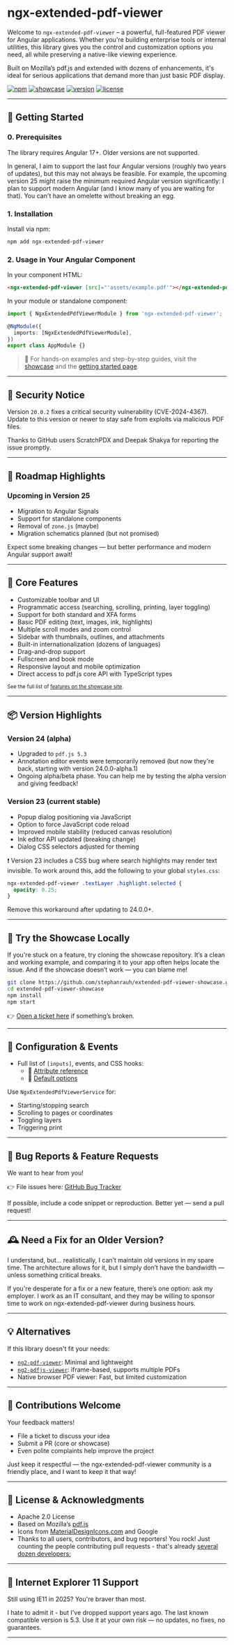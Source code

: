 # ngx-extended-pdf-viewer

Welcome to `ngx-extended-pdf-viewer` – a powerful, full-featured PDF viewer for Angular applications. Whether you're building enterprise tools or internal utilities, this library gives you the control and customization options you need, all while preserving a native-like viewing experience.

Built on Mozilla’s pdf.js and extended with dozens of enhancements, it's ideal for serious applications that demand more than just basic PDF display.

[![npm](https://img.shields.io/npm/dm/ngx-extended-pdf-viewer.svg?style=flat)](https://www.npmjs.com/package/ngx-extended-pdf-viewer)
[![showcase](https://img.shields.io/badge/showcase-pdfviewer.net-blue)](https://pdfviewer.net)
[![version](https://badge.fury.io/js/ngx-extended-pdf-viewer.svg)](https://badge.fury.io/js/ngx-extended-pdf-viewer)
[![license](https://img.shields.io/badge/License-Apache%202.0-brightgreen.svg)](https://opensource.org/licenses/Apache-2.0)

---

## 🚀 Getting Started

### 0. Prerequisites

The library requires Angular 17+. Older versions are not supported.

In general, I aim to support the last four Angular versions (roughly two years of updates), but this may not always be feasible. For example, the upcoming version 25 might raise the minimum required Angular version significantly: I plan to support modern Angular (and I know many of you are waiting for that). You can't have an omelette without breaking an egg.

### 1. Installation

Install via npm:

```bash
npm add ngx-extended-pdf-viewer
```

### 2. Usage in Your Angular Component

In your component HTML:

```html
<ngx-extended-pdf-viewer [src]="'assets/example.pdf'"></ngx-extended-pdf-viewer>
```

In your module or standalone component:

```ts
import { NgxExtendedPdfViewerModule } from 'ngx-extended-pdf-viewer';

@NgModule({
  imports: [NgxExtendedPdfViewerModule],
})
export class AppModule {}
```

> 🧭 For hands-on examples and step-by-step guides, visit the [showcase](https://pdfviewer.net) and the [getting started page](https://pdfviewer.net/extended-pdf-viewer/getting-started).

---

## 🔐 Security Notice

Version `20.0.2` fixes a critical security vulnerability (CVE-2024-4367). Update to this version or newer to stay safe from exploits via malicious PDF files.

Thanks to GitHub users ScratchPDX and Deepak Shakya for reporting the issue promptly.

---

## 📣 Roadmap Highlights

### Upcoming in Version 25

- Migration to Angular Signals
- Support for standalone components
- Removal of `zone.js` (maybe)
- Migration schematics planned (but not promised)

Expect some breaking changes — but better performance and modern Angular support await!

---

## 🧩 Core Features

- Customizable toolbar and UI
- Programmatic access (searching, scrolling, printing, layer toggling)
- Support for both standard and XFA forms
- Basic PDF editing (text, images, ink, highlights)
- Multiple scroll modes and zoom control
- Sidebar with thumbnails, outlines, and attachments
- Built-in internationalization (dozens of languages)
- Drag-and-drop support
- Fullscreen and book mode
- Responsive layout and mobile optimization
- Direct access to pdf.js core API with TypeScript types

<sub>See the full list of [features on the showcase site](https://pdfviewer.net).</sub>

---

## 📦 Version Highlights

### Version 24 (alpha)

- Upgraded to `pdf.js 5.3`
- Annotation editor events were temporarily removed (but now they're back, starting with version 24.0.0-alpha.1)
- Ongoing alpha/beta phase. You can help me by testing the alpha version and giving feedback!

### Version 23 (current stable)

- Popup dialog positioning via JavaScript
- Option to force JavaScript code reload
- Improved mobile stability (reduced canvas resolution)
- Ink editor API updated (breaking change)
- Dialog CSS selectors adjusted for theming

❗ Version 23 includes a CSS bug where search highlights may render text invisible. To work around this, add the following to your global `styles.css`:

```css
ngx-extended-pdf-viewer .textLayer .highlight.selected {
  opacity: 0.25;
}
```

Remove this workaround after updating to 24.0.0+.

---

## 🧪 Try the Showcase Locally

If you're stuck on a feature, try cloning the showcase repository. It’s a clean and working example, and comparing it to your app often helps locate the issue. And if the showcase doesn’t work — you can blame me!

```bash
git clone https://github.com/stephanrauh/extended-pdf-viewer-showcase.git
cd extended-pdf-viewer-showcase
npm install
npm start
```

👉 [Open a ticket here](https://github.com/stephanrauh/ngx-extended-pdf-viewer/issues) if something’s broken.

---

## 🔧 Configuration & Events

- Full list of `[inputs]`, events, and CSS hooks:
  - 📘 [Attribute reference](https://pdfviewer.net/attributes)
  - 🧱 [Default options](https://pdfviewer.net/extended-pdf-viewer/default-options)

Use `NgxExtendedPdfViewerService` for:

- Starting/stopping search
- Scrolling to pages or coordinates
- Toggling layers
- Triggering print

---

## 🐞 Bug Reports & Feature Requests

We want to hear from you!

👉 File issues here: [GitHub Bug Tracker](https://github.com/stephanrauh/ngx-extended-pdf-viewer/issues)

If possible, include a code snippet or reproduction. Better yet — send a pull request!

---

## 🕰️ Need a Fix for an Older Version?

I understand, but... realistically, I can’t maintain old versions in my spare time. The architecture allows for it, but I simply don’t have the bandwidth — unless something critical breaks.

If you're desperate for a fix or a new feature, there’s one option: ask my employer. I work as an IT consultant, and they may be willing to sponsor time to work on ngx-extended-pdf-viewer during business hours.

---

## 💡 Alternatives

If this library doesn't fit your needs:

- [`ng2-pdf-viewer`](https://github.com/vadimdez/ng2-pdf-viewer): Minimal and lightweight
- [`ng2-pdfjs-viewer`](https://www.npmjs.com/package/ng2-pdfjs-viewer): iframe-based, supports multiple PDFs
- Native browser PDF viewer: Fast, but limited customization

---

## 🙌 Contributions Welcome

Your feedback matters!

- File a ticket to discuss your idea
- Submit a PR (core or showcase)
- Even polite complaints help improve the project

Just keep it respectful — the ngx-extended-pdf-viewer community is a friendly place, and I want to keep it that way!

---

## 📜 License & Acknowledgments

- Apache 2.0 License
- Based on Mozilla’s [pdf.js](https://github.com/mozilla/pdf.js)
- Icons from [MaterialDesignIcons.com](https://materialdesignicons.com/) and Google
- Thanks to all users, contributors, and bug reporters! You rock! Just counting the people contributing pull requests - that's already [several dozen developers:](https://github.com/stephanrauh/ngx-extended-pdf-viewer/graphs/contributors)

---

## 🧓 Internet Explorer 11 Support

Still using IE11 in 2025? You're braver than most.

I hate to admit it - but I've dropped support years ago. The last known compatible version is 5.3. Use it at your own risk — no updates, no fixes, no guarantees.

---
